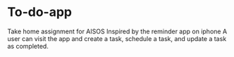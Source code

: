 # To-do-app
Take home assignment for AISOS
Inspired by the reminder app on iphone
A user can visit the app and create a task, schedule a task, and update a task as completed.
